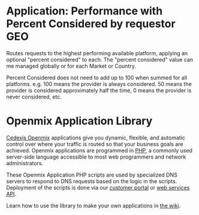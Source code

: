 # Application: **Performance with Percent Considered by requestor GEO**

Routes requests to the highest performing available platform, applying an optional
"percent considered" to each.  The "percent considered" value can me managed globally
or for each Market or Country. 

Percent Considered does not need to add up to 100 when summed for all platforms.
e.g. 100 means the provider is always considered. 50 means the provider is
considered approximately half the time, 0 means the provider is never considered, etc.

# Openmix Application Library

[Cedexis Openmix](http://www.cedexis.com/products/openmix.html) applications
give you dynamic, flexible, and automatic control over where your traffic is
routed so that your business goals are achieved. Openmix applications are
programmed in [PHP](http://www.php.net), a commonly used server-side language
accessible to most web programmers and network administrators.

These Openmix Application PHP scripts are used by specialized DNS servers to respond to DNS requests based on the logic in the scripts. Deployment of the scripts is done via our [customer portal](https://portal.cedexis.com/) or [web services API](https://github.com/cedexis/webservices/wiki).

Learn how to use the library to make your own applications in
[the wiki](https://github.com/cedexis/openmixapplib/wiki).

